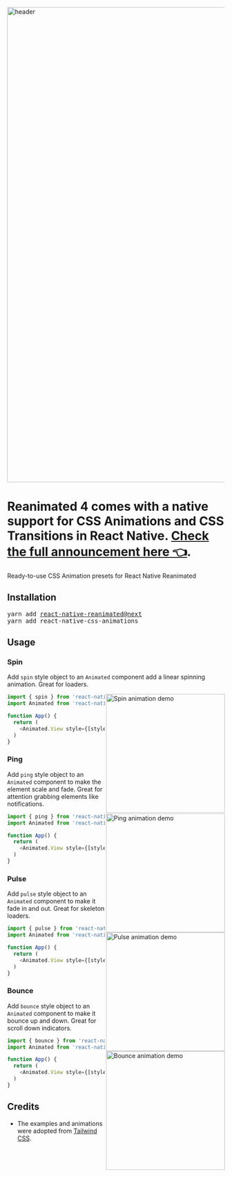 <img width="1100" alt="header" src="https://github.com/user-attachments/assets/f007398e-68f6-446a-8580-8a0fb3fab57a" />

# Reanimated 4 comes with a native support for CSS Animations and CSS Transitions in React Native. [Check the full announcement here 👈](https://blog.swmansion.com/).

Ready-to-use CSS Animation presets for React Native Reanimated

## Installation

<pre>
yarn add <a href="https://github.com/software-mansion/react-native-reanimated" target="_blank">react-native-reanimated@next</a>
yarn add react-native-css-animations
</pre>

## Usage

### Spin

Add `spin` style object to an `Animated` component add a linear spinning animation. Great for loaders.

<img src="https://github.com/user-attachments/assets/d3a87650-83f4-476b-bf85-832a3a2d0fea" alt="Spin animation demo" align="right" width="275" />

```typescript
import { spin } from 'react-native-css-animations';
import Animated from 'react-native-reanimated';

function App() {
  return (
    <Animated.View style={[styles.spinner, spin]}/>
  )
}
```

### Ping

Add `ping` style object to an `Animated` component to make the element scale and fade. Great for attention grabbing elements like notifications.

<img src="https://github.com/user-attachments/assets/51c604b4-621b-4821-ab9a-f289f15e07ae" alt="Ping animation demo" align="right" width="275" />

```typescript
import { ping } from 'react-native-css-animations';
import Animated from 'react-native-reanimated';

function App() {
  return (
    <Animated.View style={[styles.notification, ping]}/>
  )
}
```

### Pulse

Add `pulse` style object to an `Animated` component to make it fade in and out. Great for skeleton loaders.

<img src="https://github.com/user-attachments/assets/d36924b1-f4f8-4bd4-b3dd-a298d3b2f4b6" alt="Pulse animation demo" align="right" width="275"/>

```typescript
import { pulse } from 'react-native-css-animations';
import Animated from 'react-native-reanimated';

function App() {
  return (
    <Animated.View style={[styles.skeleton, pulse]}/>
  )
}
```

### Bounce

Add `bounce` style object to an `Animated` component to make it bounce up and down. Great for scroll down indicators.

<img src="https://github.com/user-attachments/assets/81e75ed0-b7ec-4f56-a06a-c593a626cb39" alt="Bounce animation demo" align="right" width="275" />

```typescript
import { bounce } from 'react-native-css-animations';
import Animated from 'react-native-reanimated';

function App() {
  return (
    <Animated.View style={[styles.arrow, bounce]}/>
  )
}
```

## Credits

- The examples and animations were adopted from [Tailwind CSS](https://tailwindcss.com/docs/animation).
